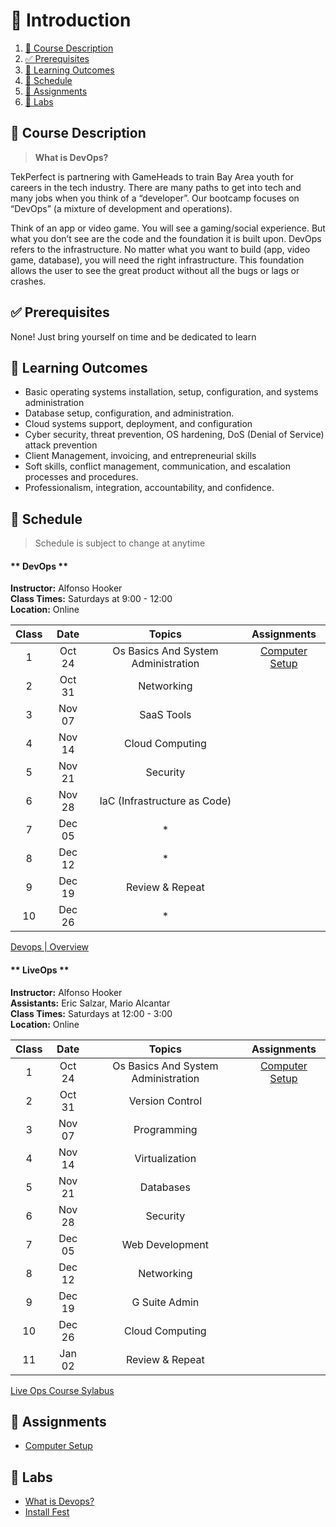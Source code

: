 # 👋 Introduction <!-- {docsify-ignore} -->

1. [📘 Course Description](#📘-course-description)
1. [✅ Prerequisites](#✅-prerequisites)
1. [📝 Learning Outcomes](#📝-learning-outcomes)
1. [📅 Schedule](#📅-schedule)
1. [📏 Assignments](#📏-Assignments)
1. [🧪 Labs](#🧪-Labs)


## 📘 Course Description
> **What is DevOps?**

TekPerfect is partnering with GameHeads to train Bay Area youth for careers in the tech industry. There are many paths to get into tech and many jobs when you think of a “developer”. Our bootcamp focuses on “DevOps” (a mixture of development and operations).

Think of an app or video game. You will see a gaming/social experience. But what you don’t see are the code and the foundation it is built upon. DevOps refers to the infrastructure. No matter what you want to build (app, video game, database), you will need the right infrastructure. This foundation allows the user to see the great product without all the bugs or lags or crashes.

## ✅ Prerequisites
None! Just bring yourself on time and be dedicated to learn

## 📝 Learning Outcomes

- Basic operating systems installation, setup, configuration, and systems administration
- Database setup, configuration, and administration.
- Cloud systems support, deployment, and configuration
- Cyber security, threat prevention, OS hardening, DoS (Denial of Service) attack prevention
- Client Management, invoicing, and entrepreneurial skills
- Soft skills, conflict management, communication, and escalation processes and procedures.
- Professionalism, integration, accountability, and confidence.

## 📅 Schedule
> Schedule is subject to change at anytime

<!-- tabs:start -->

#### ** DevOps **

**Instructor:** Alfonso Hooker<br/>
**Class Times:** Saturdays at 9:00 - 12:00<br/>
**Location:** Online

| Class | Date      | Topics                                | Assignments   | 
|:-----:| :----:    | :----:                                | :---------:   |
| 1     | Oct 24    | Os Basics And System Administration   | [Computer Setup](/courses/01-Introduction/lessons/computer-setup.md)| 
| 2     | Oct 31    | Networking                            |               |
| 3     | Nov 07    | SaaS Tools                            |               |
| 4     | Nov 14    | Cloud Computing                       |               |
| 5     | Nov 21    | Security                              |               |
| 6     | Nov 28    | IaC (Infrastructure as Code)          |               |
| 7     | Dec 05    |                *                      |               |
| 8     | Dec 12    |                *                      |               |
| 9     | Dec 19    | Review & Repeat                       |               | 
| 10    | Dec 26    |                *                      |               |

[Devops | Overview](/courses/01-Introduction/lessons/devops-overview.md)

#### ** LiveOps **

**Instructor:** Alfonso Hooker<br/>
**Assistants:** Eric Salzar, Mario Alcantar<br/>
**Class Times:** Saturdays at 12:00 - 3:00<br/>
**Location:** Online

| Class | Date      | Topics                                | Assignments   |
|:-----:| :----:    | :----:                                | :--------:    |
| 1     | Oct 24    | Os Basics And System Administration   | [Computer Setup](/courses/01-Introduction/lessons/computer-setup.md)|
| 2     | Oct 31    | Version Control                       |               |  
| 3     | Nov 07    | Programming                           |               | 
| 4     | Nov 14    | Virtualization                        |               | 
| 5     | Nov 21    | Databases                             |               | 
| 6     | Nov 28    | Security                              |               | 
| 7     | Dec 05    | Web Development                       |               | 
| 8     | Dec 12    | Networking                            |               | 
| 9     | Dec 19    | G Suite Admin                         |               | 
| 10    | Dec 26    | Cloud Computing                       |               |
| 11    | Jan 02    | Review & Repeat                       |               |

[Live Ops Course Sylabus](/courses/01-Introduction/lessons/liveops-course-syllabus.md)

<!-- tabs:end -->

## 📏 Assignments
- [ Computer Setup](/courses/01-Introduction/lessons/computer-setup.md)


## 🧪 Labs
- [What is Devops?](https://youtu.be/_I94-tJlovg)
- [Install Fest](/courses/01-Introduction/labs/installFest.md)

